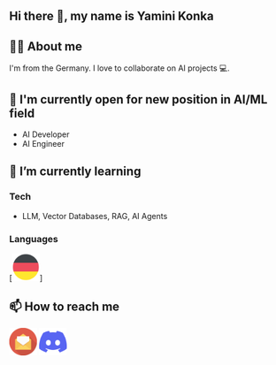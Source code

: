 <!--
**yamninikonka/yamninikonka** is a ✨ _special_ ✨ repository because its `README.md` (this file) appears on your GitHub profile.

Here are some ideas to get you started:

- 🔭 I’m currently working on ...
- 🌱 I’m currently learning ...
- 👯 I’m looking to collaborate on ...
- 🤔 I’m looking for help with ...
- 💬 Ask me about ...
- 📫 How to reach me: ...
- 😄 Pronouns: ...
- ⚡ Fun fact: ...
-->

## Hi there 👋, my name is Yamini Konka
<!--
[![discord server link](https://img.shields.io/badge/Discord-7289DA?style=for-the-badge&logo=discord&logoColor=white)](https://discord.gg/invitelink)
[![twitter profile link](https://img.shields.io/badge/Twitter-1DA1F2?style=for-the-badge&logo=twitter&logoColor=white)](https://twitter.com/username)
-->
## 👧🏻 About me
<!--
![profile view count](https://komarev.com/ghpvc/?username)
-->
I'm from the Germany. I love to collaborate on AI projects 💻. 

## 🔭 I'm currently open for new position in AI/ML field
  - AI Developer
  - AI Engineer


## 🌱 I’m currently learning
### Tech
  - LLM, Vector Databases, RAG, AI Agents

### Languages
[<img src="assets/germany-flag.svg" height="50px">]


## 📫 How to reach me

[<img src="assets/email.svg" height="50px">](mailto:ykonka@outlook.com)
[<img src="assets/discord-icon.svg" height="50px">](https://discord.gg/Nk2jy3Pstf)
<!--
[<img src="assets/x.png" height="50px">](https://x.com/username)
-->
